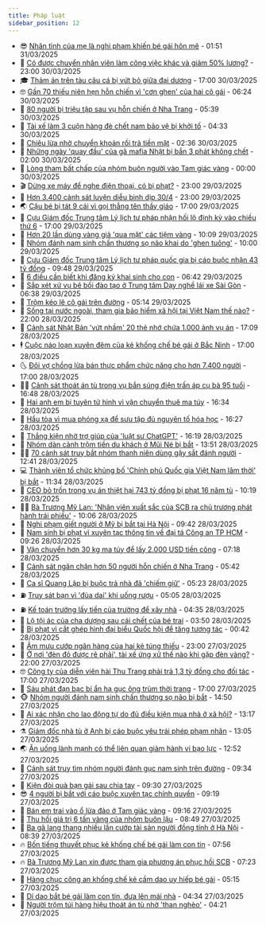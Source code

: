 ```yaml
---
title: Pháp luật
sidebar_position: 12
---
```


<!-- vnexpress-phap-luat:START -->
- 😎 [Nhân tình của mẹ là nghi phạm khiến bé gái hôn mê](https://vnexpress.net/nhan-tinh-cua-me-la-nghi-pham-khien-be-gai-hon-me-4867859.html) - 01:51 31/03/2025
- 🥰 [Có được chuyển nhân viên làm công việc khác và giảm 50% lương?](https://vnexpress.net/co-duoc-chuyen-nhan-vien-lam-cong-viec-khac-va-giam-50-tien-luong-4867746.html) - 23:00 30/03/2025
- 🎓 [Thảm án trên tàu câu cá bị vứt bỏ giữa đại dương](https://vnexpress.net/tham-an-tren-tau-cau-ca-bi-vut-bo-giua-dai-duong-4867191.html) - 17:00 30/03/2025
- 🤓 [Gần 70 thiếu niên hẹn hỗn chiến vì &#39;cơn ghen&#39; của hai cô gái](https://vnexpress.net/gan-70-thieu-nien-hen-hon-chien-vi-con-ghen-cua-hai-co-gai-4867689.html) - 06:24 30/03/2025
- 🎊 [80 người bị triệu tập sau vụ hỗn chiến ở Nha Trang](https://vnexpress.net/80-nguoi-bi-trieu-tap-sau-vu-hon-chien-o-nha-trang-4867685.html) - 05:39 30/03/2025
- 🙉 [Tài xế làm 3 cuộn hàng đè chết nam bảo vệ bị khởi tố](https://vnexpress.net/tai-xe-lam-3-cuon-hang-de-chet-nam-bao-ve-bi-khoi-to-4867679.html) - 04:33 30/03/2025
- 🤡 [Chiêu lừa nhờ chuyển khoản rồi trả tiền mặt](https://vnexpress.net/chieu-lua-nho-chuyen-khoan-roi-tra-tien-mat-4867645.html) - 02:36 30/03/2025
- 🗽 [Những ngày &#39;quay đầu&#39; của gã mafia Nhật bị bắn 3 phát không chết](https://vnexpress.net/nhung-ngay-quay-dau-cua-ga-mafia-nhat-bi-ban-3-phat-khong-chet-4860926.html) - 02:00 30/03/2025
- 🌋 [Lòng tham bất chấp của nhóm buôn người vào Tam giác vàng](https://vnexpress.net/long-tham-bat-chap-cua-nhom-buon-nguoi-vao-tam-giac-vang-4867580.html) - 00:00 30/03/2025
- 🎬 [Dừng xe máy để nghe điện thoại, có bị phạt?](https://vnexpress.net/dung-xe-may-de-nghe-dien-thoai-co-bi-phat-vnepre-4867582.html) - 23:00 29/03/2025
- 💯 [Hơn 3.400 cảnh sát luyện diễu binh dịp 30/4](https://vnexpress.net/hon-3-400-canh-sat-luyen-dieu-binh-dip-30-4-4867551.html) - 23:00 29/03/2025
- 🌏 [Cậu bé bị tát 9 cái vì gọi thẳng tên thầy giáo](https://vnexpress.net/cau-be-bi-tat-9-cai-vi-goi-thang-ten-thay-giao-4867597.html) - 17:00 29/03/2025
- 🌊 [Cựu Giám đốc Trung tâm Lý lịch tư pháp nhận hối lộ định kỳ vào chiều thứ 6](https://vnexpress.net/cuu-giam-doc-trung-tam-ly-lich-tu-phap-nhan-hoi-lo-dinh-ky-vao-chieu-thu-6-4867577.html) - 17:00 29/03/2025
- 💂 [Hơn 20 lần dùng vàng giả &#39;qua mặt&#39; các tiệm vàng](https://vnexpress.net/hon-20-lan-dung-vang-gia-qua-mat-cac-tiem-vang-4867486.html) - 10:09 29/03/2025
- 🎡 [Nhóm đánh nam sinh chấn thương sọ não khai do &#39;ghen tuông&#39;](https://vnexpress.net/nhom-danh-nam-sinh-chan-thuong-so-nao-khai-do-ghen-tuong-4867467.html) - 10:00 29/03/2025
- 🫶 [Cựu Giám đốc Trung tâm Lý lịch tư pháp quốc gia bị cáo buộc nhận 43 tỷ đồng](https://vnexpress.net/cuu-giam-doc-trung-tam-ly-lich-tu-phap-quoc-gia-bi-cao-buoc-nhan-43-ty-dong-4867513.html) - 09:48 29/03/2025
- 🐲 [6 điều cần biết khi đăng ký khai sinh cho con](https://vnexpress.net/6-dieu-can-biet-khi-dang-ky-khai-sinh-cho-con-4866545.html) - 06:42 29/03/2025
- 🚀 [Sắp xét xử vụ bê bối đào tạo ở Trung tâm Dạy nghề lái xe Sài Gòn](https://vnexpress.net/sap-xet-xu-vu-be-boi-dao-tao-o-trung-tam-day-nghe-lai-xe-sai-gon-4867369.html) - 06:38 29/03/2025
- 🎊 [Trộm kéo lê cô gái trên đường](https://video.vnexpress.net/trom-keo-le-co-gai-tren-duong-4867088.html) - 05:14 29/03/2025
- 🤗 [Sống tại nước ngoài, tham gia bảo hiểm xã hội tại Việt Nam thế nào?](https://vnexpress.net/song-tai-nuoc-ngoai-tham-gia-bao-hiem-xa-hoi-tai-viet-nam-the-nao-vnepre-4866550.html) - 22:00 28/03/2025
- 🗽 [Cảnh sát Nhật Bản &#39;vứt nhầm&#39; 20 thẻ nhớ chứa 1.000 ảnh vụ án](https://vnexpress.net/canh-sat-nhat-ban-vut-nham-20-the-nho-chua-1-000-anh-vu-an-4867264.html) - 17:09 28/03/2025
- 🕴 [Cuộc náo loạn xuyên đêm của kẻ khống chế bé gái ở Bắc Ninh](https://vnexpress.net/cuoc-nao-loan-xuyen-dem-cua-ke-khong-che-be-gai-o-bac-ninh-vnepre-4867110.html) - 17:00 28/03/2025
- 🌜 [Đôi vợ chồng lừa bán thực phẩm chức năng cho hơn 7.400 người](https://vnexpress.net/doi-vo-chong-lua-ban-thuc-pham-chuc-nang-cho-hon-7-400-nguoi-4867097.html) - 17:00 28/03/2025
- 🧑‍🏫 [Cảnh sát thoát án tù trong vụ bắn súng điện trấn áp cụ bà 95 tuổi](https://vnexpress.net/cuu-canh-sat-thoat-an-tu-trong-vu-ban-sung-dien-tran-ap-cu-ba-95-tuoi-4867263.html) - 16:48 28/03/2025
- 🦩 [Hai anh em bị tuyên tử hình vì vận chuyển thuê ma túy](https://vnexpress.net/hai-anh-em-bi-tu-hinh-vi-van-chuyen-thue-ma-tuy-4867248.html) - 16:34 28/03/2025
- 💼 [Hầu tòa vì mua phóng xạ để sưu tập đủ nguyên tố hóa học](https://vnexpress.net/mot-sach-hau-toa-vi-mua-phong-xa-de-suu-tap-du-nguyen-to-hoa-hoc-4867253.html) - 16:27 28/03/2025
- 💫 [Thắng kiện nhờ trợ giúp của &#39;luật sư ChatGPT&#39;](https://vnexpress.net/thang-kien-nho-tro-giup-cua-luat-su-chatgpt-4867261.html) - 16:19 28/03/2025
- 🦅 [Nhóm dàn cảnh trộm tiền du khách ở Mũi Né bị bắt](https://vnexpress.net/nhom-dan-canh-trom-tien-du-khach-o-mui-ne-bi-bat-4867230.html) - 13:51 28/03/2025
- 🧑‍💻 [70 cảnh sát truy bắt nhóm thanh niên dùng gậy sắt đánh người](https://vnexpress.net/70-canh-sat-truy-bat-nhom-thanh-nien-dung-gay-sat-danh-nguoi-4867219.html) - 12:41 28/03/2025
- 💻 [Thành viên tổ chức khủng bố &#39;Chính phủ Quốc gia Việt Nam lâm thời&#39; bị bắt](https://vnexpress.net/thanh-vien-to-chuc-khung-bo-chinh-phu-quoc-gia-viet-nam-lam-thoi-bi-bat-4867207.html) - 11:34 28/03/2025
- 🤠 [CEO bỏ trốn trong vụ án thiệt hại 743 tỷ đồng bị phạt 16 năm tù](https://vnexpress.net/ceo-bo-tron-trong-vu-an-thiet-hai-743-ty-dong-bi-phat-16-nam-tu-4867111.html) - 10:19 28/03/2025
- 🧑‍🏫 [Bà Trương Mỹ Lan: &#39;Nhân viên xuất sắc của SCB ra chủ trương phát hành trái phiếu&#39;](https://vnexpress.net/ba-truong-my-lan-nhan-vien-xuat-sac-cua-scb-ra-chu-truong-phat-hanh-trai-phieu-4867051.html) - 10:06 28/03/2025
- 🌈 [Nghi phạm giết người ở Mỹ bị bắt tại Hà Nội](https://vnexpress.net/nghi-pham-giet-nguoi-o-my-bi-bat-tai-ha-noi-4867140.html) - 09:42 28/03/2025
- 🌮 [Nam sinh bị phạt vì xuyên tạc thông tin về đại tá Công an TP HCM](https://vnexpress.net/nam-sinh-bi-phat-vi-xuyen-tac-thong-tin-ve-dai-ta-cong-an-tp-hcm-4867137.html) - 09:26 28/03/2025
- 🐲 [Vận chuyển hơn 30 kg ma túy để lấy 2.000 USD tiền công](https://vnexpress.net/van-chuyen-hon-30-kg-ma-tuy-de-lay-2-000-usd-tien-cong-4867030.html) - 07:18 28/03/2025
- 🧰 [Cảnh sát ngăn chặn hơn 50 người hỗn chiến ở Nha Trang](https://vnexpress.net/canh-sat-ngan-chan-hon-50-nguoi-hon-chien-o-nha-trang-4867012.html) - 05:42 28/03/2025
- 💄 [Ca sĩ Quang Lập bị buộc trả nhà đã &#39;chiếm giữ&#39;](https://vnexpress.net/ca-si-quang-lap-bi-buoc-tra-nha-da-chiem-giu-4867010.html) - 05:23 28/03/2025
- ⛽️ [Truy sát bạn vì &#39;đùa dai&#39; khi uống rượu](https://vnexpress.net/truy-sat-ban-vi-dua-dai-khi-uong-ruou-4866929.html) - 05:05 28/03/2025
- ⛽️ [Kế toán trưởng lấy tiền của trường để xây nhà](https://vnexpress.net/ke-toan-truong-lay-tien-cua-truong-de-xay-nha-4866985.html) - 04:35 28/03/2025
- 💂 [Lộ tội ác của cha dượng sau cái chết của bé trai](https://vnexpress.net/lo-toi-ac-cua-cha-duong-sau-cai-chet-cua-be-trai-4866948.html) - 03:50 28/03/2025
- 🤔 [Bị phạt vì cắt ghép hình đại biểu Quốc hội để tăng tương tác](https://vnexpress.net/bi-phat-vi-cat-ghep-hinh-dai-bieu-quoc-hoi-de-tang-tuong-tac-4866825.html) - 00:42 28/03/2025
- 🧐 [Âm mưu cướp ngân hàng của hai kẻ túng thiếu](https://vnexpress.net/am-cuop-muu-cuop-ngan-hang-cua-hai-ke-tung-thieu-4866185.html) - 23:00 27/03/2025
- 🎃 [Ở nơi &#39;đèn đỏ được rẽ phải&#39;, tài xế ứng xử thế nào khi gặp đèn vàng?](https://vnexpress.net/o-noi-den-do-duoc-re-phai-khi-gap-den-vang-tai-xe-ung-xu-the-nao-4866251.html) - 22:00 27/03/2025
- 🤓 [Công ty của diễn viên hài Thu Trang phải trả 1,3 tỷ đồng cho đối tác](https://vnexpress.net/cong-ty-cua-dien-vien-hai-thu-trang-phai-tra-1-3-ty-dong-cho-doi-tac-4866760.html) - 17:00 27/03/2025
- 💃 [Sáu phát đạn bạc bí ẩn hạ gục ông trùm thời trang](https://vnexpress.net/sau-phat-dan-bac-bi-an-ha-guc-ong-trum-thoi-trang-4866717.html) - 17:00 27/03/2025
- 🐵 [Nhóm người đánh nam sinh chấn thương sọ não bị bắt](https://vnexpress.net/nhom-nguoi-danh-nam-sinh-chan-thuong-so-nao-bi-bat-4866773.html) - 14:50 27/03/2025
- 🤖 [Ai xác nhận cho lao động tự do đủ điều kiện mua nhà ở xã hội?](https://vnexpress.net/ai-xac-nhan-cho-lao-dong-tu-do-du-dieu-kien-mua-nha-o-xa-hoi-4866525.html) - 13:17 27/03/2025
- ⚗️ [Giám đốc nhà tù ở Anh bị cáo buộc yêu trái phép phạm nhân](https://vnexpress.net/giam-doc-nha-tu-o-anh-bi-cao-buoc-yeu-trai-phep-pham-nhan-4866722.html) - 13:05 27/03/2025
- 🌏 [Ăn uống lành mạnh có thể liên quan giảm hành vi bạo lực](https://vnexpress.net/an-uong-lanh-manh-co-the-lam-giam-toi-pham-bao-luc-4866689.html) - 12:52 27/03/2025
- 🦆 [Cảnh sát truy tìm nhóm người đánh gục nam sinh trên đường](https://vnexpress.net/canh-sat-truy-tim-nhom-nguoi-danh-guc-nam-sinh-tren-duong-4866657.html) - 09:34 27/03/2025
- 🐎 [Kiện đòi quà bạn gái sau chia tay](https://vnexpress.net/kien-doi-qua-ban-gai-sau-chia-tay-4866637.html) - 09:30 27/03/2025
- 😎 [4 người bị bắt với cáo buộc xuyên tạc chính quyền](https://vnexpress.net/4-nguoi-bi-bat-voi-cao-buoc-xuyen-tac-chinh-quyen-4866669.html) - 09:19 27/03/2025
- 💪 [Bán em trai vào ổ lừa đảo ở Tam giác vàng](https://vnexpress.net/ban-em-trai-vao-o-lua-dao-o-tam-giac-vang-4866666.html) - 09:16 27/03/2025
- 🤡 [Thu hồi giá trị 6 tấn vàng của nhóm buôn lậu](https://vnexpress.net/thu-hoi-gia-tri-6-tan-vang-cua-nhom-buon-lau-4866626.html) - 08:49 27/03/2025
- 🌁 [Ba gã lang thang nhiều lần cướp tài sản người đồng tính ở Hà Nội](https://vnexpress.net/ba-ga-lang-thang-nhieu-lan-cuop-tai-san-nguoi-dong-tinh-o-ha-noi-4866616.html) - 08:39 27/03/2025
- 🔥 [Bốn tiếng thuyết phục kẻ khống chế bé gái làm con tin](https://vnexpress.net/bon-tieng-thuyet-phuc-ke-khong-che-be-gai-lam-con-tin-4866583.html) - 07:56 27/03/2025
- 🔥 [Bà Trương Mỹ Lan xin được tham gia phương án phục hồi SCB](https://vnexpress.net/ba-truong-my-lan-xin-duoc-tham-gia-phuong-an-phuc-hoi-scb-4866571.html) - 07:23 27/03/2025
- 👺 [Hàng chục công an khống chế kẻ cầm dao uy hiếp bé gái](https://video.vnexpress.net/hang-chuc-cong-an-khong-che-ke-cam-dao-uy-hiep-be-gai-4866537.html) - 05:15 27/03/2025
- 🎊 [Dí dao bắt bé gái làm con tin, đưa lên mái nhà](https://vnexpress.net/di-dao-bat-be-gai-lam-con-tin-dua-len-mai-nha-suot-4-tieng-4866507.html) - 04:34 27/03/2025
- 🎊 [Người trộm túi hàng hiệu thoát án tù nhờ &#39;than nghèo&#39;](https://vnexpress.net/nhan-vien-trom-tui-hang-hieu-thoat-an-tu-nho-than-ngheo-4866506.html) - 04:21 27/03/2025<!-- vnexpress-phap-luat:END -->
